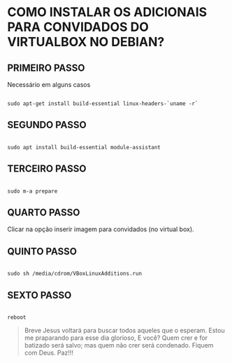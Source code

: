 # COMO INSTALAR OS ADICIONAIS PARA CONVIDADOS DO VIRTUALBOX NO DEBIAN?


## PRIMEIRO PASSO
Necessário em alguns casos
```

sudo apt-get install build-essential linux-headers-`uname -r`

```


## SEGUNDO PASSO
```

sudo apt install build-essential module-assistant

```


## TERCEIRO PASSO
```

sudo m-a prepare

```

## QUARTO PASSO
Clicar na opção inserir imagem para convidados (no virtual box).


## QUINTO PASSO
```

sudo sh /media/cdrom/VBoxLinuxAdditions.run

``` 

## SEXTO PASSO
```

reboot

```

> Breve Jesus voltará para buscar todos aqueles que o esperam. Estou me praparando para esse dia glorioso, E você?
> Quem crer e for batizado será salvo; mas quem não crer será condenado.
> Fiquem com Deus.
> Paz!!!

